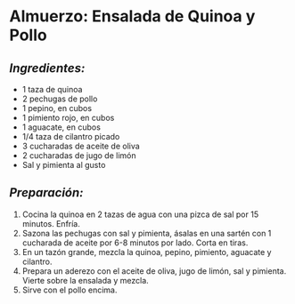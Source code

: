 # Almuerzo: Ensalada de Quinoa y Pollo

## *Ingredientes:*
- 1 taza de quinoa
- 2 pechugas de pollo
- 1 pepino, en cubos
- 1 pimiento rojo, en cubos
- 1 aguacate, en cubos
- 1/4 taza de cilantro picado
- 3 cucharadas de aceite de oliva
- 2 cucharadas de jugo de limón
- Sal y pimienta al gusto

## *Preparación:*
1. Cocina la quinoa en 2 tazas de agua con una pizca de sal por 15 minutos. Enfría.
2. Sazona las pechugas con sal y pimienta, ásalas en una sartén con 1 cucharada de aceite por 6-8 minutos por lado. Corta en tiras.
3. En un tazón grande, mezcla la quinoa, pepino, pimiento, aguacate y cilantro.
4. Prepara un aderezo con el aceite de oliva, jugo de limón, sal y pimienta. Vierte sobre la ensalada y mezcla.
5. Sirve con el pollo encima.

